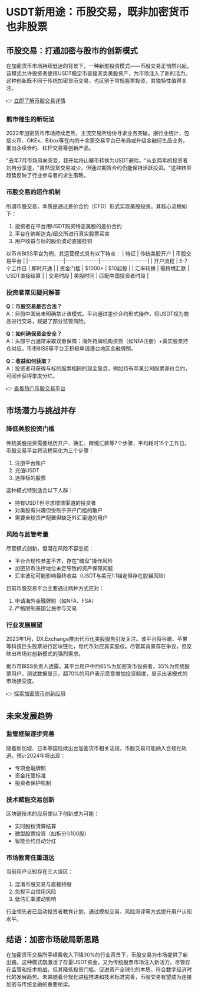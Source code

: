# USDT新用途：币股交易，既非加密货币也非股票

## 币股交易：打通加密与股市的创新模式

在加密货币市场持续低迷的背景下，一种新型投资模式——币股交易正悄然兴起。该模式允许投资者使用USDT稳定币直接买卖美股资产，为市场注入了新的活力。这种创新既不同于传统加密货币交易，也区别于常规股票投资，其独特性值得关注。

👉 [立即了解币股交易详情](https://bit.ly/okx_welcome)

### 熊市催生的新玩法

2022年加密货币市场持续走熊，主流交易所纷纷寻求业务突破。据行业统计，包括火币、OKEx、Bibox等在内的十余家交易平台已布局或升级金融衍生品业务，推出永续合约、杠杆交易等创新产品。

"去年7月市场风向突变，我开始将山寨币转换为USDT避险。"从业两年的投资者刘冉分享道，"虽然现货交易减少，但通过期货合约仍能保持活跃投资。"这种转型趋势反映了行业参与者的求生策略。

### 币股交易的运作机制

所谓币股交易，本质是通过差价合约（CFD）形式实现美股投资。其核心流程如下：

1. 投资者在平台用USDT购买特定美股的差价合约
2. 平台在纳斯达克/纽交所进行真实股票买卖
3. 用户收益与标的股价波动直接挂钩

以币市BISS平台为例，其运营模式具有以下特点：
| 特征          | 传统美股开户 | 币股交易平台       |
|---------------|--------------|--------------------|
| 开户流程      | 5-7个工作日  | 即时开通           |
| 资金门槛      | $1000+       | $10起投           |
| 汇率转换      | 需跨境汇款   | USDT直接结算       |
| 交易时段      | 美股时间     | 匹配中国投资者时段 |

### 投资者常见疑问解答

**Q：币股交易是否合法？**  
A：目前中国尚未明确禁止该模式。平台通过差价合约形式操作，将USDT视为商品进行交易，规避了部分监管风险。

**Q：如何确保资金安全？**  
A：头部平台通常采取双重保障：海外持牌机构资质（如NFA注册）+真实股票持仓对应。币市BISS等平台正积极申请港台地区金融牌照。

**Q：收益如何获取？**  
A：投资者可获得与标的股票相同的现金股息。例如持有苹果公司股票差价合约，可同步获得季度分红。

👉 [查看热门币股交易平台](https://bit.ly/okx_welcome)

## 市场潜力与挑战并存

### 降低美股投资门槛

传统美股投资需要经历开户、换汇、跨境汇款等7个步骤，平均耗时15个工作日。币股交易平台将流程简化为三个步骤：
1. 注册平台账户
2. 充值USDT
3. 选择标的股票

这种模式特别适合以下人群：
- 持有USDT但寻求增值渠道的投资者
- 对美股有兴趣但受制于开户门槛的散户
- 需要全球资产配置但缺乏外汇渠道的用户

### 风险与监管考量

尽管模式创新，但潜在风险不容忽视：
- 平台合规性参差不齐，存在"暗盘"操作风险
- 加密货币法律地位未定导致的资产保障问题
- 汇率波动可能影响最终收益（USDT与美元1:1锚定但存在脱锚风险）

目前币股交易平台主要通过两种方式应对：
1. 申请海外金融牌照（如NFA、FSA）
2. 严格限制美国公民参与交易

### 行业发展展望

2023年1月，DX.Exchange推出代币化美股服务引发关注。该平台将谷歌、苹果等科技巨头股票进行区块链化，每代币对应真实股权。尽管其背景存在争议，但反映出市场对创新模式的强烈需求。

据币市BISS负责人透露，其平台用户中约65%为加密货币投资者，35%为传统股票用户。测试数据显示，超70%的用户表示愿意增加投资额度，显示出该模式的市场接受度。

👉 [探索加密货币创新应用](https://bit.ly/okx_welcome)

## 未来发展趋势

### 监管框架逐步完善

随着新加坡、日本等国陆续出台加密货币相关法规，币股交易可能纳入合规化轨道。预计2024年将出现：
- 专项金融牌照
- 资金托管标准
- 投资者保护机制

### 技术赋能交易创新

区块链技术的应用使以下创新成为可能：
- 实时股权清算结算
- 微型股票投资（如拆分1/100股）
- 智能合约自动分红

### 市场教育任重道远

当前用户认知存在三大误区：
1. 混淆币股交易与直接持股
2. 忽视平台信用风险
3. 低估汇率波动影响

行业领先者已启动投资者教育计划，通过模拟交易、风险测评等方式提升用户认知水平。

## 结语：加密市场破局新思路

在加密货币交易所手续费收入下降30%的行业背景下，币股交易为市场提供了新出路。这种模式既激活了存量USDT资金，又为传统股票市场注入新活力。尽管存在监管和技术挑战，但其降低投资门槛、促进资产全球化的本质，符合数字经济时代的发展趋势。未来随着合规化进程推进和技术标准完善，币股交易有望成为连接加密与传统金融的重要桥梁。